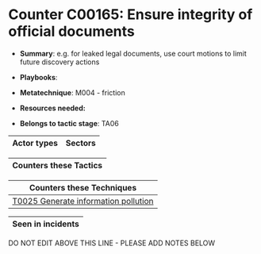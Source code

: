 # Counter C00165: Ensure integrity of official documents

* **Summary**: e.g. for leaked legal documents, use court motions to limit future discovery actions

* **Playbooks**: 

* **Metatechnique**: M004 - friction

* **Resources needed:** 

* **Belongs to tactic stage**: TA06


| Actor types | Sectors |
| ----------- | ------- |



| Counters these Tactics |
| ---------------------- |



| Counters these Techniques |
| ------------------------- |
| [T0025 Generate information pollution](../generated_pages/techniques/T0025.md) |



| Seen in incidents |
| ----------------- |


DO NOT EDIT ABOVE THIS LINE - PLEASE ADD NOTES BELOW